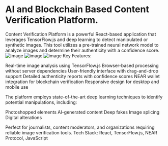 # AI and Blockchain Based Content Verification Platform.
Content Verification Platform is a powerful React-based application that leverages TensorFlow.js and deep learning to detect manipulated or synthetic images. This tool utilizes a pre-trained neural network model to analyze images and determine their authenticity with a confidence score.
![image](https://github.com/user-attachments/assets/2607dcbe-5919-4092-b8f6-10819c2423dd)
![image](https://github.com/user-attachments/assets/3013b003-b695-4e3e-bc53-dfe7afb3e5e5)
![image](https://github.com/user-attachments/assets/288134f7-83fc-4ba8-80cc-3142be7692ff)
Key Features:

Real-time image analysis using TensorFlow.js
Browser-based processing without server dependencies
User-friendly interface with drag-and-drop support
Detailed authenticity reports with confidence scores
NEAR wallet integration for blockchain verification
Responsive design for desktop and mobile use

The platform employs state-of-the-art deep learning techniques to identify potential manipulations, including:

Photoshopped elements
AI-generated content
Deep fakes
Image splicing
Digital alterations

Perfect for journalists, content moderators, and organizations requiring reliable image verification tools.
Tech Stack: React, TensorFlow.js, NEAR Protocol, JavaScript


